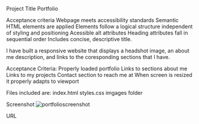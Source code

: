 Project Title
Portfolio

Acceptance criteria Webpage meets accessibility standards Semantic HTML elements are applied Elements follow a logical structure independent of styling and positioning Acessible alt attributes Heading attributes fall in sequential order Includes concise, descriptive title.

I have built a responsive website that displays a headshot image, an about me description, and links to the coresponding sections that I have.

Acceptance Criteria:
Properly loaded portfolio
Links to sections about me
Links to my projects
Contact section to reach me at
When screen is resized it properly adapts to viewport

Files included are:
index.html
styles.css
imgages folder

Screenshot
![portfolioscreenshot](https://user-images.githubusercontent.com/89947774/134788507-fa330f8e-72e4-4a21-a964-a172c9bd05b0.png)

URL